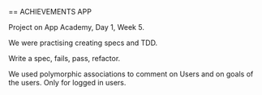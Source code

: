 == ACHIEVEMENTS APP

Project on App Academy, Day 1, Week 5.

We were practising creating specs and TDD.

Write a spec, fails, pass, refactor.

We used polymorphic associations to comment on Users and on goals of the users.
Only for logged in users.